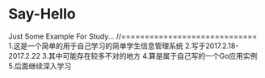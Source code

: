 # Say-Hello
Just Some Example For Study...
//=============================
1.这是一个简单的用于自己学习的简单学生信息管理系统
2.写于2017.2.18-2017.2.22
3.其中可能存在较多不对的地方
4.算是属于自己写的一个Go应用实例
5.后面继续深入学习
